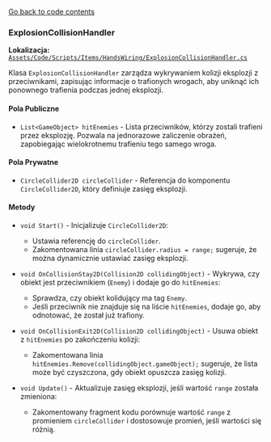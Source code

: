 [Go back to code contents](../../../codeContents.md)

### ExplosionCollisionHandler

**Lokalizacja:** [`Assets/Code/Scripts/Items/HandsWiring/ExplosionCollisionHandler.cs`](../../../../Assets/Code/Scripts/Items/HandsWiring/ExplosionCollisionHandler.cs)

Klasa `ExplosionCollisionHandler` zarządza wykrywaniem kolizji eksplozji z przeciwnikami, zapisując informacje o trafionych wrogach, aby uniknąć ich ponownego trafienia podczas jednej eksplozji.

#### Pola Publiczne

- `List<GameObject> hitEnemies` - Lista przeciwników, którzy zostali trafieni przez eksplozję. Pozwala na jednorazowe zaliczenie obrażeń, zapobiegając wielokrotnemu trafieniu tego samego wroga.

#### Pola Prywatne

- `CircleCollider2D circleCollider` - Referencja do komponentu `CircleCollider2D`, który definiuje zasięg eksplozji.

#### Metody

- `void Start()` - Inicjalizuje `CircleCollider2D`:
    - Ustawia referencję do `circleCollider`.
    - Zakomentowana linia `circleCollider.radius = range;` sugeruje, że można dynamicznie ustawiać zasięg eksplozji.

- `void OnCollisionStay2D(Collision2D collidingObject)` - Wykrywa, czy obiekt jest przeciwnikiem (`Enemy`) i dodaje go do `hitEnemies`:
    - Sprawdza, czy obiekt kolidujący ma tag `Enemy`.
    - Jeśli przeciwnik nie znajduje się na liście `hitEnemies`, dodaje go, aby odnotować, że został już trafiony.

- `void OnCollisionExit2D(Collision2D collidingObject)` - Usuwa obiekt z `hitEnemies` po zakończeniu kolizji:
    - Zakomentowana linia `hitEnemies.Remove(collidingObject.gameObject);` sugeruje, że lista może być czyszczona, gdy obiekt opuszcza zasięg kolizji.

- `void Update()` - Aktualizuje zasięg eksplozji, jeśli wartość `range` została zmieniona:
    - Zakomentowany fragment kodu porównuje wartość `range` z promieniem `circleCollider` i dostosowuje promień, jeśli wartości się różnią.